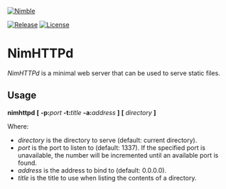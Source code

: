 [![Nimble](https://raw.githubusercontent.com/yglukhov/nimble-tag/master/nimble.png)](https://nimble.directory/pkg/nimhttpd)

[![Release](https://img.shields.io/github/release/h3rald/nimhttpd.svg)](https://github.com/h3rald/nimhttpd/releases/latest)
[![License](https://img.shields.io/github/license/h3rald/nimhttpd.svg)](https://raw.githubusercontent.com/h3rald/nimhttpd/master/LICENSE)

# NimHTTPd

_NimHTTPd_ is a minimal web server that can be used to serve static files.

## Usage

**nimhttpd** **[** **-p:**_port_ **-t:**_title_ **-a:**_address_ **]** **[** _directory_ **]**

Where:

- _directory_ is the directory to serve (default: current directory).
- _port_ is the port to listen to (default: 1337). If the specified port is
  unavailable, the number will be incremented until an available port is found.
- _address_ is the address to bind to (default: 0.0.0.0).
- _title_ is the title to use when listing the contents of a directory.
